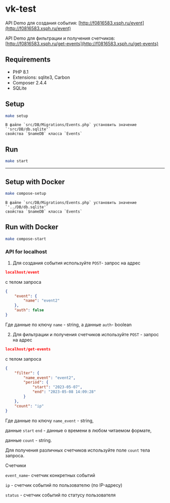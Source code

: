 # vk-test

API Demo для создания события: [http://f0816583.xsph.ru/event](http://f0816583.xsph.ru/event)

API Demo для фильтрации и получения счетчиков: [http://f0816583.xsph.ru/get-events](http://f0816583.xsph.ru/get-events)

## Requirements

* PHP 8.1
* Extensions: sqlite3, Carbon
* Composer 2.4.4
* SQLite

## Setup

```bash
make setup
```

```
В файле `src/DB/Migrations/Events.php` установить значение `'src/DB/db.sqlite'`
свойства `$nameDB` класса `Events` 
```


## Run

```bash
make start
```
___

## Setup with Docker

```bash
make compose-setup
```

```
В файле `src/DB/Migrations/Events.php` установить значение `'../DB/db.sqlite'`
свойства `$nameDB` класса `Events` 
```

## Run with Docker

```bash
make compose-start
```

### API  for localhost

1) Для создания события используйте `POST`- запрос на адрес

```json lines
localhost/event
```

с телом запроса
```json
{
    "event": {
        "name": "event2"
    },
    "auth": false
}
```

Где данные по ключу `name` - string,
а данные `auth`- boolean

2) Для фильтрации и получения счетчиков используйте `POST` - запрос на адрес

```json lines
localhost/get-events
```

с телом запроса

```json
{
    "filter": {
        "name_event": "event2",
        "period": {
            "start": "2023-05-07",
            "end": "2023-05-08 14:09:28"
        }
    },
    "count": "ip"
}
```

Где данные по ключу `name_event` - string,

данные `start` `end` - данные о времени в любом читаемом формате,

данные `count` - string.


Для получения различных счетчиков используйте поле `count` тела запроса.

Счетчики

`event_name`- счетчик конкретных событий

`ip` - счетчик событий по пользователю (по IP-адресу)

`status` - счетчик событий по статусу пользователя

